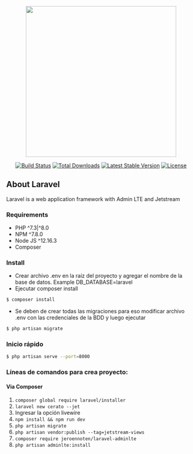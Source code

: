 <p align="center"><a href="https://laravel.com" target="_blank"><img src="https://raw.githubusercontent.com/laravel/art/master/logo-lockup/5%20SVG/2%20CMYK/1%20Full%20Color/laravel-logolockup-cmyk-red.svg" width="400"></a></p>

<p align="center">
<a href="https://travis-ci.org/laravel/framework"><img src="https://travis-ci.org/laravel/framework.svg" alt="Build Status"></a>
<a href="https://packagist.org/packages/laravel/framework"><img src="https://img.shields.io/packagist/dt/laravel/framework" alt="Total Downloads"></a>
<a href="https://packagist.org/packages/laravel/framework"><img src="https://img.shields.io/packagist/v/laravel/framework" alt="Latest Stable Version"></a>
<a href="https://packagist.org/packages/laravel/framework"><img src="https://img.shields.io/packagist/l/laravel/framework" alt="License"></a>
</p>

## About Laravel

Laravel is a web application framework with Admin LTE and Jetstream


### Requirements

-  PHP ^7.3|^8.0
-  NPM ^7.8.0 
-  Node JS  ^12.16.3
-  Composer


### Install
- Crear archivo .env en la raíz del proyecto y agregar el nombre de la base de datos. Example DB_DATABASE=laravel
- Ejecutar composer install
```bash
$ composer install
```
- Se deben de crear todas las migraciones para eso modificar archivo .env con las credenciales de la BDD y luego ejecutar
```bash
$ php artisan migrate
```

### Inicio rápido
```bash
$ php artisan serve --port=8000
```

### Líneas de comandos para crea proyecto:
#### Via Composer
1. `composer global require laravel/installer` 
2.  `laravel new cerato --jet`  
3.   Ingresar la opción livewire
4.  `npm install && npm run dev`  
5.  `php artisan migrate`  
6.  `php artisan vendor:publish --tag=jetstream-views`  
7.  `composer require jeroennoten/laravel-adminlte`  
8.  `php artisan adminlte:install`  
